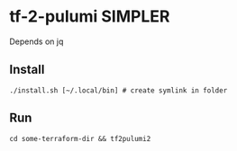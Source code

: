 # tf-2-pulumi SIMPLER

Depends on jq


## Install

    ./install.sh [~/.local/bin] # create symlink in folder  

## Run

    cd some-terraform-dir && tf2pulumi2

